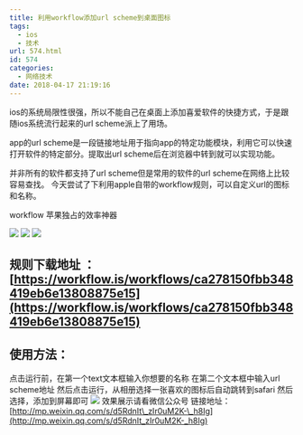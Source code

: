 ```yaml
---
title: 利用workflow添加url scheme到桌面图标
tags:
  - ios
  - 技术
url: 574.html
id: 574
categories:
  - 网络技术
date: 2018-04-17 21:19:16
---
```


ios的系统局限性很强，所以不能自己在桌面上添加喜爱软件的快捷方式，于是跟随ios系统流行起来的url scheme派上了用场。 

app的url scheme是一段链接地址用于指向app的特定功能模块，利用它可以快速打开软件的特定部分。提取出url scheme后在浏览器中转到就可以实现功能。 
<!--more-->

并非所有的软件都支持了url scheme但是常用的软件的url scheme在网络上比较容易查找。 今天尝试了下利用apple自带的workflow规则，可以自定义url的图标和名称。 

workflow 苹果独占的效率神器

![](http://file.mgek.cc/images/blog/ios-workflow1.webp)
![](http://file.mgek.cc/images/blog/ios-workflow2.webp)
![](http://file.mgek.cc/images/blog/ios-workflow3.webp)

规则下载地址 ：[https://workflow.is/workflows/ca278150fbb348419eb6e13808875e15](https://workflow.is/workflows/ca278150fbb348419eb6e13808875e15) 
----------------------------------------------------------------------------------------------------------------------------------------------

使用方法：
----------------------------------------------------------------------------------------------------------------------------------------------

点击运行前，在第一个text文本框输入你想要的名称 在第二个文本框中输入url scheme地址 然后点击运行，从相册选择一张喜欢的图标后自动跳转到safari 然后选择，添加到屏幕即可
![](http://file.mgek.cc/images/blog/ios-workflow4.webp)
效果展示请看微信公众号 
链接地址：[http://mp.weixin.qq.com/s/d5RdnIt\_zIr0uM2K-\_h8Ig](http://mp.weixin.qq.com/s/d5RdnIt_zIr0uM2K-_h8Ig)